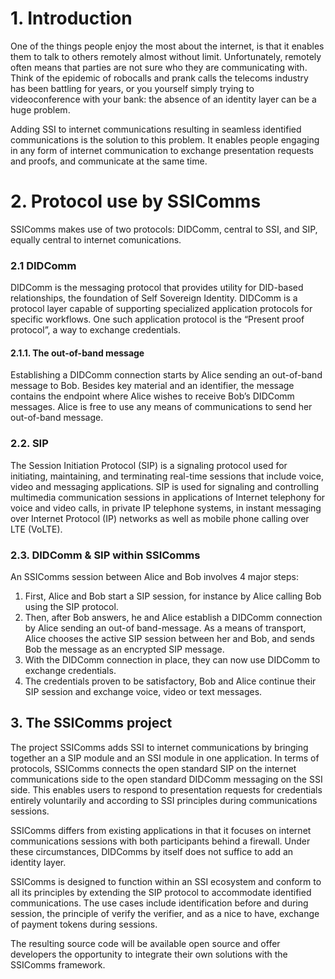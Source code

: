# 1. Introduction

One of the things people enjoy the most about the internet, is that it enables them to talk to others remotely almost without limit.
Unfortunately, remotely often means that parties are not sure who they are communicating with. Think of the epidemic of robocalls and prank calls the telecoms industry has been battling for years, or you yourself simply trying to videoconference with your bank: the absence of an identity layer can be a huge problem.

Adding SSI to internet communications resulting in seamless identified communications is the solution to this problem. It enables people engaging in any form of internet communication to exchange presentation requests and proofs, and communicate at the same time.


# 2. Protocol use by SSIComms
SSIComms makes use of two protocols: DIDComm, central to SSI, and SIP, equally central to internet comunications.


### 2.1 DIDComm

DIDComm is the messaging protocol that provides utility for DID-based relationships, the foundation of Self Sovereign Identity. DIDComm is a protocol layer capable of supporting specialized application protocols for specific workflows. 
One such application  protocol is the “Present proof protocol”, a way to exchange credentials.

#### 2.1.1. The out-of-band message
Establishing a DIDComm connection starts by Alice sending an out-of-band message to Bob. Besides key material and an identifier, the message contains the endpoint where Alice wishes to receive Bob’s DIDComm messages. Alice is free to use any means of communications to send her out-of-band message.


### 2.2. SIP
The Session Initiation Protocol (SIP) is a signaling protocol used for initiating, maintaining, and terminating real-time sessions that include voice, video and messaging applications. SIP is used for signaling and controlling multimedia communication sessions in applications of Internet telephony for voice and video calls, in private IP telephone systems, in instant messaging over Internet Protocol (IP) networks as well as mobile phone calling over LTE (VoLTE).


### 2.3. DIDComm & SIP within SSIComms
An SSIComms session between Alice and Bob involves 4 major steps:
1. First, Alice and Bob start a SIP session, for instance by Alice calling Bob using the SIP protocol.
2. Then, after Bob answers, he and Alice establish a DIDComm connection by Alice sending an out-of band-message. As a means of transport, Alice chooses the active SIP session between her and Bob, and sends Bob the message as an encrypted SIP message. 
3. With the DIDComm connection in place, they can now use DIDComm to exchange credentials. 
4. The credentials proven to be satisfactory, Bob and Alice continue their SIP session and exchange voice, video or text messages.


## 3. The SSIComms project
The project SSIComms adds SSI to internet communications by bringing together an a SIP module and an SSI module in one application. In terms of protocols, SSIComms connects the open standard SIP on the internet communications side to the open standard DIDComm messaging on the SSI side. This enables users to respond to presentation requests for credentials entirely voluntarily and according to SSI principles during communications sessions.

SSIComms differs from existing applications in that it focuses on internet communications sessions with both participants behind a firewall. Under these circumstances, DIDComms by itself does not suffice to add an identity layer.

SSIComms is designed to function within an SSI ecosystem and conform to all its principles by extending the SIP protocol to accommodate identified communications.
The use cases include identification before and during session, the principle of verify the verifier, and as a nice to have, exchange of payment tokens during sessions.

The resulting source code will be available open source and offer developers the opportunity to integrate their own solutions with the SSIComms framework.
